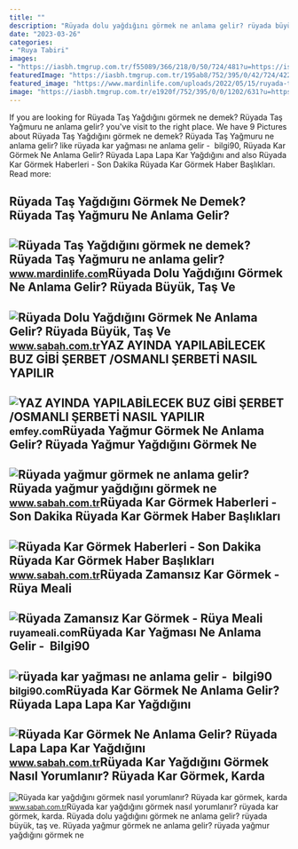 ```yaml
---
title: ""
description: "Rüyada dolu yağdığını görmek ne anlama gelir? rüyada büyük, taş ve"
date: "2023-03-26"
categories:
- "Ruya Tabiri"
images:
- "https://iasbh.tmgrup.com.tr/f55089/366/218/0/50/724/481?u=https://isbh.tmgrup.com.tr/sbh/2022/04/19/ruyada-kar-gormek-ne-anlama-gelir-ruyada-yaz-gunu-lapa-lapa-kar-yagdigini-gormek-anlami-nedir-ve-iyi-midir-1650365944441.jpg"
featuredImage: "https://iasbh.tmgrup.com.tr/195ab8/752/395/0/42/724/422?u=https://isbh.tmgrup.com.tr/sbh/2022/05/24/ruyada-dolu-yagdigini-gormek-ne-anlama-gelir-ruyada-buyuk-tas-ve-ceviz-buyuklugunde-dolu-yagmasi-anlami-1653396414062.jpg"
featured_image: "https://www.mardinlife.com/uploads/2022/05/15/ruyada-tas-yagdigini-gormek-ne-demek-ruyada-tas-yagmuru-ne-anlama-gelir-71077.png?234234.234234"
image: "https://iasbh.tmgrup.com.tr/e1920f/752/395/0/0/1202/631?u=https://isbh.tmgrup.com.tr/sbh/2020/03/23/ruyada-kar-yagdigini-gormek-nedir-ne-anlama-gelir-ruyada-karda-yurumek-kar-yemek-ruya-tabirleri-1584972018387.jpg"
---
```


If you are looking for Rüyada Taş Yağdığını görmek ne demek? Rüyada Taş Yağmuru ne anlama gelir? you've visit to the right place. We have 9 Pictures about Rüyada Taş Yağdığını görmek ne demek? Rüyada Taş Yağmuru ne anlama gelir? like rüyada kar yağması ne anlama gelir - ️ bilgi90, Rüyada Kar Görmek Ne Anlama Gelir? Rüyada Lapa Lapa Kar Yağdığını and also Rüyada Kar Görmek Haberleri - Son Dakika Rüyada Kar Görmek Haber Başlıkları. Read more:

Rüyada Taş Yağdığını Görmek Ne Demek? Rüyada Taş Yağmuru Ne Anlama Gelir?
-------------------------------------------------------------------------

 ![Rüyada Taş Yağdığını görmek ne demek? Rüyada Taş Yağmuru ne anlama gelir?](https://www.mardinlife.com/uploads/2022/05/15/ruyada-tas-yagdigini-gormek-ne-demek-ruyada-tas-yagmuru-ne-anlama-gelir-71077.png?234234.234234) <small>www.mardinlife.com</small>Rüyada Dolu Yağdığını Görmek Ne Anlama Gelir? Rüyada Büyük, Taş Ve
------------------------------------------------------------------

 ![Rüyada Dolu Yağdığını Görmek Ne Anlama Gelir? Rüyada Büyük, Taş Ve](https://iasbh.tmgrup.com.tr/195ab8/752/395/0/42/724/422?u=https://isbh.tmgrup.com.tr/sbh/2022/05/24/ruyada-dolu-yagdigini-gormek-ne-anlama-gelir-ruyada-buyuk-tas-ve-ceviz-buyuklugunde-dolu-yagmasi-anlami-1653396414062.jpg) <small>www.sabah.com.tr</small>YAZ AYINDA YAPILABİLECEK BUZ GİBİ ŞERBET /OSMANLI ŞERBETİ NASIL YAPILIR
-----------------------------------------------------------------------

 ![YAZ AYINDA YAPILABİLECEK BUZ GİBİ ŞERBET /OSMANLI ŞERBETİ NASIL YAPILIR](https://emfey.com/wp-content/uploads/2022/05/YAZ-AYINDA-YAPILABILECEK-BUZ-GIBI-SERBET-OSMANLI-SERBETI-NASIL-YAPILIR-REYHAN-SERBETIsagliklibeslenme-saglikliyasam-onerileri-2022.jpg) <small>emfey.com</small>Rüyada Yağmur Görmek Ne Anlama Gelir? Rüyada Yağmur Yağdığını Görmek Ne
-----------------------------------------------------------------------

 ![Rüyada yağmur görmek ne anlama gelir? Rüyada yağmur yağdığını görmek ne](https://iasbh.tmgrup.com.tr/8dd95d/752/395/0/79/724/459?u=https://isbh.tmgrup.com.tr/sbh/2021/08/30/ruyada-yagmur-gormek-ne-anlama-gelir-ruyada-yagmur-yagdigini-gormek-anlami-nedir-1630307850567.jpg) <small>www.sabah.com.tr</small>Rüyada Kar Görmek Haberleri - Son Dakika Rüyada Kar Görmek Haber Başlıkları
---------------------------------------------------------------------------

 ![Rüyada Kar Görmek Haberleri - Son Dakika Rüyada Kar Görmek Haber Başlıkları](https://iasbh.tmgrup.com.tr/f55089/366/218/0/50/724/481?u=https://isbh.tmgrup.com.tr/sbh/2022/04/19/ruyada-kar-gormek-ne-anlama-gelir-ruyada-yaz-gunu-lapa-lapa-kar-yagdigini-gormek-anlami-nedir-ve-iyi-midir-1650365944441.jpg) <small>www.sabah.com.tr</small>Rüyada Zamansız Kar Görmek - Rüya Meali
---------------------------------------

 ![Rüyada Zamansız Kar Görmek - Rüya Meali](http://ruyameali.com/wp-content/uploads/2018/06/zamansiz-kar-yagdigini-gormek-1140x641.jpg) <small>ruyameali.com</small>Rüyada Kar Yağması Ne Anlama Gelir - ️ Bilgi90
----------------------------------------------

 ![rüyada kar yağması ne anlama gelir - ️ bilgi90](https://www.diyadinnet.com/d/ruya/ruyada-kar-yagdigini-gormek-ne-anlama-gelir-833.jpg) <small>bilgi90.com</small>Rüyada Kar Görmek Ne Anlama Gelir? Rüyada Lapa Lapa Kar Yağdığını
-----------------------------------------------------------------

 ![Rüyada Kar Görmek Ne Anlama Gelir? Rüyada Lapa Lapa Kar Yağdığını](https://iasbh.tmgrup.com.tr/a69d09/752/395/0/36/724/416?u=https://isbh.tmgrup.com.tr/sbh/2023/03/14/ruyada-kar-gormek-ne-anlama-gelir-ruyada-lapa-lapa-kar-yagdigini-gormenin-anlami-1678784030649.jpg) <small>www.sabah.com.tr</small>Rüyada Kar Yağdığını Görmek Nasıl Yorumlanır? Rüyada Kar Görmek, Karda
----------------------------------------------------------------------

 ![Rüyada kar yağdığını görmek nasıl yorumlanır? Rüyada kar görmek, karda](https://iasbh.tmgrup.com.tr/e1920f/752/395/0/0/1202/631?u=https://isbh.tmgrup.com.tr/sbh/2020/03/23/ruyada-kar-yagdigini-gormek-nedir-ne-anlama-gelir-ruyada-karda-yurumek-kar-yemek-ruya-tabirleri-1584972018387.jpg) <small>www.sabah.com.tr</small>Rüyada kar yağdığını görmek nasıl yorumlanır? rüyada kar görmek, karda. Rüyada dolu yağdığını görmek ne anlama gelir? rüyada büyük, taş ve. Rüyada yağmur görmek ne anlama gelir? rüyada yağmur yağdığını görmek ne
